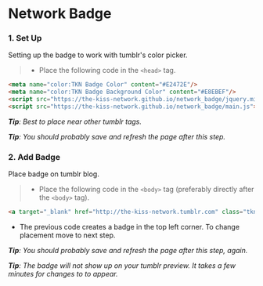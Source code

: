 # Network Badge
### 1. Set Up
Setting up the badge to work with tumblr's color picker.
> - Place the following code in the `<head>` tag.
```html
<meta name="color:TKN Badge Color" content="#E2472E"/>
<meta name="color:TKN Badge Background Color" content="#E8EBEF"/>
<script src="https://the-kiss-network.github.io/network_badge/jquery.min.js"></script>
<script src="https://the-kiss-network.github.io/network_badge/main.js"></script>
```

_**Tip**: Best to place near other tumblr <meta> tags._

_**Tip**: You should probably save and refresh the page after this step._

### 2. Add Badge
Place badge on tumblr blog.
> - Place the following code in the `<body>` tag (preferably directly after the `<body>` tag).
```html
<a target="_blank" href="http://the-kiss-network.tumblr.com" class="tknIcon" style="top: 5px; left: 5px;" color="{color:TKN Badge Color}" backgroundColor="{color:TKN Badge Background Color}"></a>
``` 
- The previous code creates a badge in the top left corner. To change placement move to next step.

_**Tip**: You should probably save and refresh the page after this step, again._

_**Tip**: The badge will not show up on your tumblr preview. It takes a few minutes for changes to to appear._
